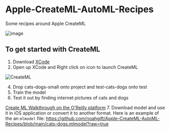# Apple-CreateML-AutoML-Recipes
Some recipes around Apple CreateML

![image](https://user-images.githubusercontent.com/58792/115453563-c89d3880-a1ed-11eb-9a94-1fb1431203ac.png)


## To get started with CreateML

1.  Download [XCode](https://developer.apple.com/xcode/)
2.  Open up XCode and Right click on icon to launch CreateML

![CreateML](https://user-images.githubusercontent.com/58792/116000086-ca377980-a5bc-11eb-8842-11f2c862ca8e.png)


4.  Drop cats-dogs-small onto project and test-cats-dogs onto test
5.  Train the model
6.  Test it out by finding internet pictures of cats and dogs

[Create ML Walkthrough on the O'Reilly platform](https://learning.oreilly.com/videos/automl-with-apple/60424VIDEOPAIML/60424VIDEOPAIML-c1_s0)
7.  Download model and use it in iOS application or convert it to another format.  Here is an example of the an `mlmodel` file:  https://github.com/noahgift/Apple-CreateML-AutoML-Recipes/blob/main/cats-dogs.mlmodel?raw=true
